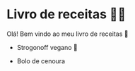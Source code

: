 # Livro de receitas :man_cook:

Olá! Bem vindo ao meu livro de receitas :wave:

- Strogonoff vegano :seedling:

- Bolo de cenoura

  

